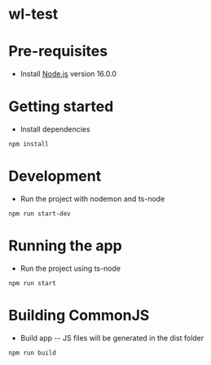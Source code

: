 # wl-test

# Pre-requisites
- Install [Node.js](https://nodejs.org/en/) version 16.0.0

# Getting started
- Install dependencies
```
npm install
```

# Development
- Run the project with nodemon and ts-node
```
npm run start-dev
```


# Running the app

- Run the project using ts-node
```
npm run start
```

# Building CommonJS
- Build app -- JS files will be generated in the dist folder
```
npm run build
```
